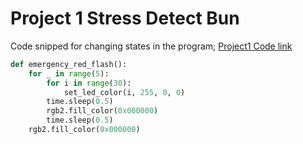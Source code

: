 # Project 1 Stress Detect Bun  
Code snipped for changing states in the program;
[Project1 Code link](stresscount.py)

```Python
def emergency_red_flash():
    for _ in range(5):  
        for i in range(30):
            set_led_color(i, 255, 0, 0)  
        time.sleep(0.5)  
        rgb2.fill_color(0x000000)  
        time.sleep(0.5)  
    rgb2.fill_color(0x000000)
```


